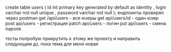 create table users (
    id int primary key generated by default as identity ,
    login varchar not null unique ,
    password varchar not null
);
ендпоинты проверял через postman
get /api/users - все юзеры
get api/users/id - один юзер
post api/users - регистрация
patch api/users - логин
put api/users - смена пароля

тесты попробую прикрутить к этому же проекту и направить следующим дз, пока тема для меня новая
